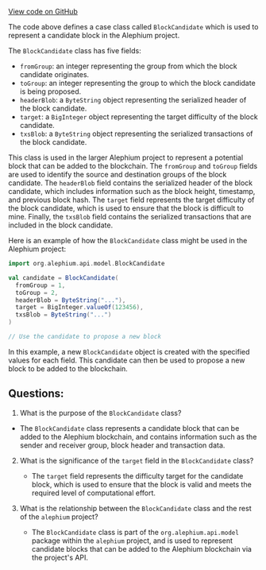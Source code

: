[View code on GitHub](https://github.com/alephium/alephium/blob/master/api/src/main/scala/org/alephium/api/model/BlockCandidate.scala)

The code above defines a case class called `BlockCandidate` which is used to represent a candidate block in the Alephium project. 

The `BlockCandidate` class has five fields:
- `fromGroup`: an integer representing the group from which the block candidate originates.
- `toGroup`: an integer representing the group to which the block candidate is being proposed.
- `headerBlob`: a `ByteString` object representing the serialized header of the block candidate.
- `target`: a `BigInteger` object representing the target difficulty of the block candidate.
- `txsBlob`: a `ByteString` object representing the serialized transactions of the block candidate.

This class is used in the larger Alephium project to represent a potential block that can be added to the blockchain. The `fromGroup` and `toGroup` fields are used to identify the source and destination groups of the block candidate. The `headerBlob` field contains the serialized header of the block candidate, which includes information such as the block height, timestamp, and previous block hash. The `target` field represents the target difficulty of the block candidate, which is used to ensure that the block is difficult to mine. Finally, the `txsBlob` field contains the serialized transactions that are included in the block candidate.

Here is an example of how the `BlockCandidate` class might be used in the Alephium project:

```scala
import org.alephium.api.model.BlockCandidate

val candidate = BlockCandidate(
  fromGroup = 1,
  toGroup = 2,
  headerBlob = ByteString("..."),
  target = BigInteger.valueOf(123456),
  txsBlob = ByteString("...")
)

// Use the candidate to propose a new block
```

In this example, a new `BlockCandidate` object is created with the specified values for each field. This candidate can then be used to propose a new block to be added to the blockchain.
## Questions: 
 1. What is the purpose of the `BlockCandidate` class?
   - The `BlockCandidate` class represents a candidate block that can be added to the Alephium blockchain, and contains information such as the sender and receiver group, block header and transaction data.

2. What is the significance of the `target` field in the `BlockCandidate` class?
   - The `target` field represents the difficulty target for the candidate block, which is used to ensure that the block is valid and meets the required level of computational effort.

3. What is the relationship between the `BlockCandidate` class and the rest of the `alephium` project?
   - The `BlockCandidate` class is part of the `org.alephium.api.model` package within the `alephium` project, and is used to represent candidate blocks that can be added to the Alephium blockchain via the project's API.